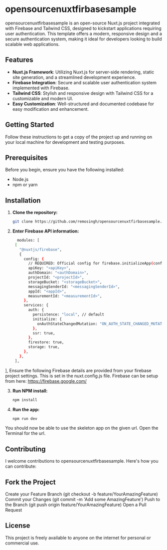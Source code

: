 # opensourcenuxtfirbasesample

opensourcenuxtfirbasesample is an open-source Nuxt.js project integrated with Firebase and Tailwind CSS, designed to kickstart applications requiring user authentication. This template offers a modern, responsive design and a secure authentication system, making it ideal for developers looking to build scalable web applications.

## Features

- **Nuxt.js Framework**: Utilizing Nuxt.js for server-side rendering, static site generation, and a streamlined development experience.
- **Firebase Integration**: Secure and scalable user authentication system implemented with Firebase.
- **Tailwind CSS**: Stylish and responsive design with Tailwind CSS for a customizable and modern UI.
- **Easy Customization**: Well-structured and documented codebase for easy modification and enhancement.

## Getting Started

Follow these instructions to get a copy of the project up and running on your local machine for development and testing purposes.

## Prerequisites

Before you begin, ensure you have the following installed:
- Node.js
- npm or yarn

## Installation

1. **Clone the repository:**
   ```bash
   git clone https://github.com/remosingh/opensourcenuxtfirbasesample.git

2. **Enter Firebase API information:**
   ```bash
     modules: [
    [
      "@nuxtjs/firebase",
      {
        config: {
          // REQUIRED: Official config for firebase.initializeApp(config):
          apiKey: "<apiKey>",
          authDomain: "<authDomain>",
          projectId: "<projectId>",
          storageBucket: "<storageBucket>",
          messagingSenderId: "<messagingSenderId>",
          appId: "<appId>",
          measurementId: "<measurementId>",
        },
        services: {
          auth: {
            persistence: "local", // default
            initialize: {
              onAuthStateChangedMutation: "ON_AUTH_STATE_CHANGED_MUTATION",
            },
            ssr: true,
          },
          firestore: true,
          storage: true,
        },
      },
    ],
  ],
Ensure the following Firebase details are provided from your firebase project settings. This is set in the nuxt.config.js file. Firebase can be setup from here: https://firebase.google.com/


3. **Run NPM install:**
   ```bash
   npm install

4. **Run the app:**
   ```bash
   npm run dev
You should now be able to use the skeleton app on the given url. Open the Terminal for the url.

## Contributing

I welcome contributions to opensourcenuxtfirbasesample. Here's how you can contribute:

## Fork the Project

Create your Feature Branch (git checkout -b feature/YourAmazingFeature)
Commit your Changes (git commit -m 'Add some AmazingFeature')
Push to the Branch (git push origin feature/YourAmazingFeature)
Open a Pull Request

## License

This project is freely  available to anyone on the internet for personal or commercial use.
